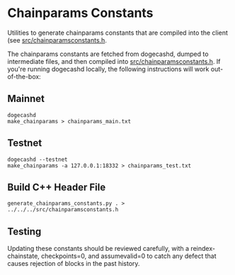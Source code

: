 # Chainparams Constants

Utilities to generate chainparams constants that are compiled into the client
(see [src/chainparamsconstants.h](/src/chainparamsconstants.h).

The chainparams constants are fetched from dogecashd, dumped to intermediate
files, and then compiled into [src/chainparamsconstants.h](/src/chainparamsconstants.h).
If you're running dogecashd locally, the following instructions will work
out-of-the-box:

## Mainnet
```
dogecashd
make_chainparams > chainparams_main.txt
```

## Testnet
```
dogecashd --testnet
make_chainparams -a 127.0.0.1:18332 > chainparams_test.txt
```

## Build C++ Header File
```
generate_chainparams_constants.py . > ../../../src/chainparamsconstants.h
```

## Testing

Updating these constants should be reviewed carefully, with a
reindex-chainstate, checkpoints=0, and assumevalid=0 to catch any defect that
causes rejection of blocks in the past history.
